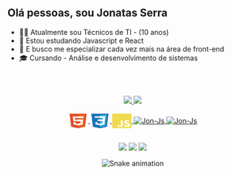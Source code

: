 ## Olá pessoas, sou Jonatas Serra

- 🥷🏽 Atualmente sou Técnicos de TI - (10 anos)
- 📖 Estou estudando Javascript e React
- 🔭 E busco me especializar cada vez mais na área de front-end
- 🎓 Cursando - Análise e desenvolvimento de sistemas

<br><br>

<div align="center">
  <a href="https://github.com/Jonatas-Serra">
  <img height="280em" src="https://github-readme-stats.vercel.app/api?username=Jonatas-Serra&show_icons=true&theme=tokyonight&include_all_commits=true&count_private=true"/>
  <img height="280em" src="https://github-readme-stats.vercel.app/api/top-langs/?username=Jonatas-Serra&&langs_count=7&theme=tokyonight"/>
</div>
  
  <div align="center" style="display: inline_block"><br>
  <img align="center" alt="Jon-HTML" height="30" width="40" src="https://raw.githubusercontent.com/devicons/devicon/master/icons/html5/html5-original.svg">
  <img align="center" alt="Jon-CSS" height="30" width="40" src="https://raw.githubusercontent.com/devicons/devicon/master/icons/css3/css3-original.svg">
  <img align="center" alt="Jon-Js" height="30" width="40" src="https://raw.githubusercontent.com/devicons/devicon/master/icons/javascript/javascript-plain.svg">
  <img align="center" alt="Jon-Js" height="30" width="40" src="https://cdn.jsdelivr.net/gh/devicons/devicon/icons/react/react-original-wordmark.svg">
  <img align="center" alt="Jon-Js" height="30" width="40" src="https://cdn.jsdelivr.net/gh/devicons/devicon/icons/typescript/typescript-original.svg">
</div>
  
  ##
  
  <div align="center"> 
  
  <a href="https://instagram.com/jonatas.serra" target="_blank"><img src="https://img.icons8.com/fluency/344/instagram-new.png" height="40px" target="_blank"></a>
  <a href = "mailto:jonatasserra@outlook.com"><img src="https://img.icons8.com/color/452/ms-outlook.png" height="40px" target="_blank"></a>
  <a href="https://www.linkedin.com/in/jonatasserra/" target="_blank"><img src="https://img.icons8.com/color/344/linkedin.png" height="40px" target="_blank"></a> 
 
  ![Snake animation](https://github.com/Jonatas-Serra/Jonatas-Serra/blob/output/github-contribution-grid-snake.svg)
 
</div>
